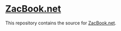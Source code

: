 # [ZacBook.net](http://www.zacbook.net)

This repository contains the source for [ZacBook.net](http://www.zacbook.net).
